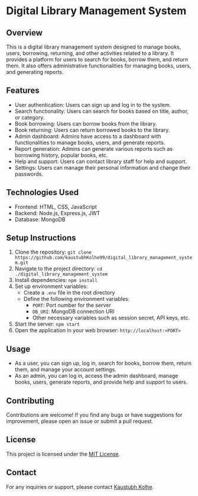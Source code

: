 # Digital Library Management System

## Overview
This is a digital library management system designed to manage books, users, borrowing, returning, and other activities related to a library. It provides a platform for users to search for books, borrow them, and return them. It also offers administrative functionalities for managing books, users, and generating reports.

## Features
- User authentication: Users can sign up and log in to the system.
- Search functionality: Users can search for books based on title, author, or category.
- Book borrowing: Users can borrow books from the library.
- Book returning: Users can return borrowed books to the library.
- Admin dashboard: Admins have access to a dashboard with functionalities to manage books, users, and generate reports.
- Report generation: Admins can generate various reports such as borrowing history, popular books, etc.
- Help and support: Users can contact library staff for help and support.
- Settings: Users can manage their personal information and change their passwords.

## Technologies Used
- Frontend: HTML, CSS, JavaScript
- Backend: Node.js, Express.js, JWT
- Database: MongoDB

## Setup Instructions
1. Clone the repository: `git clone https://github.com/kaustubhKolhe99/digital_library_management_system.git`
2. Navigate to the project directory: `cd ./digital_library_management_system`
3. Install dependencies: `npm install`
4. Set up environment variables:
    - Create a `.env` file in the root directory
    - Define the following environment variables:
        - `PORT`: Port number for the server
        - `DB_URI`: MongoDB connection URI
        - Other necessary variables such as session secret, API keys, etc.
5. Start the server: `npm start`
6. Open the application in your web browser: `http://localhost:<PORT>`

## Usage
- As a user, you can sign up, log in, search for books, borrow them, return them, and manage your account settings.
- As an admin, you can log in, access the admin dashboard, manage books, users, generate reports, and provide help and support to users.

## Contributing
Contributions are welcome! If you find any bugs or have suggestions for improvement, please open an issue or submit a pull request.

## License
This project is licensed under the [MIT License](LICENSE).

## Contact
For any inquiries or support, please contact [Kaustubh Kolhe](mailto:kaustubhk375@gmail.com).

